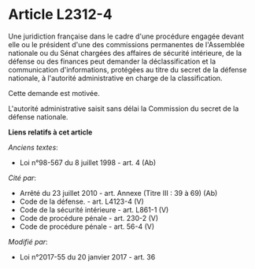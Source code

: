 # Article L2312-4

Une juridiction française dans le cadre d'une procédure engagée devant elle ou le président d'une des commissions permanentes
de l'Assemblée nationale ou du Sénat chargées des affaires de sécurité intérieure, de la défense ou des finances peut
demander la déclassification et la communication d'informations, protégées au titre du secret de la défense nationale, à
l'autorité administrative en charge de la classification. 

Cette demande est motivée.

L'autorité administrative saisit sans délai la Commission du secret de la défense nationale.

**Liens relatifs à cet article**

_Anciens textes_:

  - Loi n°98-567 du 8 juillet 1998 - art. 4 (Ab)

_Cité par_:

  - Arrêté du 23 juillet 2010 - art. Annexe (Titre III : 39 à 69) (Ab)
  - Code de la défense. - art. L4123-4 (V)
  - Code de la sécurité intérieure - art. L861-1 (V)
  - Code de procédure pénale - art. 230-2 (V)
  - Code de procédure pénale - art. 56-4 (V)

_Modifié par_:

  - Loi n°2017-55 du 20 janvier 2017 - art. 36
